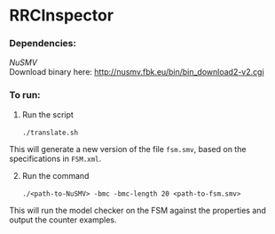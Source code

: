 # RRCInspector

### Dependencies:  
*NuSMV*  
Download binary here: http://nusmv.fbk.eu/bin/bin_download2-v2.cgi

### To run:
1. Run the script   

&nbsp;&nbsp;&nbsp;&nbsp;&nbsp;&nbsp;```./translate.sh```

This will generate a new version of the file `fsm.smv`, based on the specifications in `FSM.xml`.

2. Run the command   

&nbsp;&nbsp;&nbsp;&nbsp;&nbsp;&nbsp;```./<path-to-NuSMV> -bmc -bmc-length 20 <path-to-fsm.smv>```

This will run the model checker on the FSM against the properties and output the counter examples.

